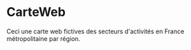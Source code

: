 # CarteWeb
Ceci une carte web fictives des secteurs d'activités en France métropolitaine par région. 
